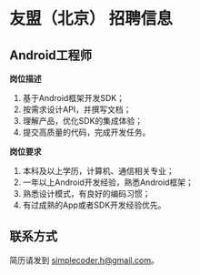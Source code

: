 # 友盟（北京） 招聘信息

## Android工程师

**岗位描述**

1. 基于Android框架开发SDK；
2. 按需求设计API，并撰写文档；
3. 理解产品，优化SDK的集成体验；
4. 提交高质量的代码，完成开发任务。


**岗位要求**

1. 本科及以上学历，计算机、通信相关专业；
2. 一年以上Android开发经验，熟悉Android框架；
3. 熟悉设计模式，有良好的编码习惯；
4. 有过成熟的App或者SDK开发经验优先。




## 联系方式

简历请发到 [simplecoder.h@gmail.com](mailto:simplecoder.h@gmail.com)。
